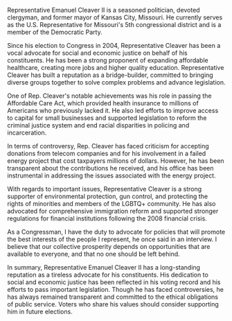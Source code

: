 Representative Emanuel Cleaver II is a seasoned politician, devoted clergyman, and former mayor of Kansas City, Missouri. He currently serves as the U.S. Representative for Missouri's 5th congressional district and is a member of the Democratic Party.

Since his election to Congress in 2004, Representative Cleaver has been a vocal advocate for social and economic justice on behalf of his constituents. He has been a strong proponent of expanding affordable healthcare, creating more jobs and higher quality education. Representative Cleaver has built a reputation as a bridge-builder, committed to bringing diverse groups together to solve complex problems and advance legislation.

One of Rep. Cleaver's notable achievements was his role in passing the Affordable Care Act, which provided health insurance to millions of Americans who previously lacked it. He also led efforts to improve access to capital for small businesses and supported legislation to reform the criminal justice system and end racial disparities in policing and incarceration.

In terms of controversy, Rep. Cleaver has faced criticism for accepting donations from telecom companies and for his involvement in a failed energy project that cost taxpayers millions of dollars. However, he has been transparent about the contributions he received, and his office has been instrumental in addressing the issues associated with the energy project.

With regards to important issues, Representative Cleaver is a strong supporter of environmental protection, gun control, and protecting the rights of minorities and members of the LGBTQ+ community. He has also advocated for comprehensive immigration reform and supported stronger regulations for financial institutions following the 2008 financial crisis.

As a Congressman, I have the duty to advocate for policies that will promote the best interests of the people I represent, he once said in an interview. I believe that our collective prosperity depends on opportunities that are available to everyone, and that no one should be left behind.

In summary, Representative Emanuel Cleaver II has a long-standing reputation as a tireless advocate for his constituents. His dedication to social and economic justice has been reflected in his voting record and his efforts to pass important legislation. Though he has faced controversies, he has always remained transparent and committed to the ethical obligations of public service. Voters who share his values should consider supporting him in future elections.
